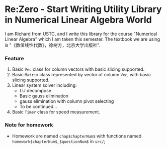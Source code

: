# Re:Zero - Start Writing Utility Library in Numerical Linear Algebra World 

I am Richard from USTC, and I write this library for the course "Numerical Linear Algebra" which I am taken this semester.
The textbook we are using is "《数值线性代数》，徐树方，北京大学出版社". 

### Feature
1. Basic `Vec` class for column vectors with basic slicing supported. 
2. Basic `Matrix` class represented by vector of column `Vec`, with basic slicing supported.
3. Linear system solver including:
    + LU decompose
    + Basic gauss elimination 
    + gauss elimination with column pivot selecting
    + To be continued...
4. Basic `Timer` class for speed measurement. 

### Note for homework
+ Homework are named `chap$chapterNum$` with functions named `homework$chapterNum$_$questionNum$` in `src/`;

